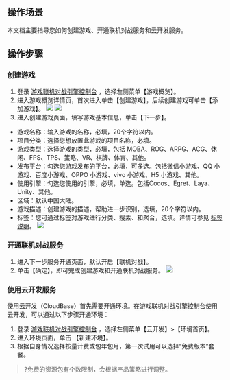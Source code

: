 
## 操作场景

本文档主要指导您如何创建游戏、开通联机对战服务和云开发服务。


## 操作步骤

### 创建游戏

1. 登录 [游戏联机对战引擎控制台](https://console.qcloud.com/mgobe) ，选择左侧菜单【游戏概览】。
2. 进入游戏概览详情页，首次进入单击【创建游戏】，后续创建游戏可单击【添加游戏】。
![](https://main.qcloudimg.com/raw/dd2be4707ee1622f587312aa421f8342.png)
![](https://main.qcloudimg.com/raw/be55c21a447fdcb569ac00bbb5da55ec.png)
3. 进入创建游戏页面，填写游戏基本信息，单击【下一步】。
 - 游戏名称：输入游戏的名称，必填，20个字符以内。
 - 项目分类：选择您想放置此游戏的项目名称，必填。
 - 游戏类型：选择游戏的类型，必填，包括 MOBA、ROG、ARPG、ACG、休闲、FPS、TPS、策略、VR、棋牌、体育、其他。
 - 发布平台：勾选您游戏发布的平台，必填，可多选。包括微信小游戏、QQ 小游戏、百度小游戏、OPPO 小游戏、vivo 小游戏、H5 小游戏、其他。
 - 使用引擎：勾选您使用的引擎，必填，单选。包括Cocos、Egret、Laya、Unity、其他。
 - 区域：默认中国大陆。
 - 游戏描述：创建游戏的描述，帮助进一步识别，选填，20个字符以内。
 - 标签：您可通过标签对游戏进行分类、搜索、和聚合，选填。详情可参见 [标签说明](https://cloud.tencent.com/document/product/651/13334)。
![](https://main.qcloudimg.com/raw/893dc25608738fc57957c4ea1fce12a8.png)


### 开通联机对战服务

1. 进入下一步服务开通页面，默认开启【联机对战】。
2. 单击【确定】，即可完成创建游戏和开通联机对战服务。
   ![](https://main.qcloudimg.com/raw/cf33d8909dad1a2ef47b24045b46687d.png)

### 使用云开发服务

使用云开发（CloudBase）首先需要开通环境。在游戏联机对战引擎控制台使用云开发，可以通过以下步骤开通环境：
1. 登录 [游戏联机对战引擎控制台](https://console.qcloud.com/mgobe) ，选择左侧菜单【云开发】>【环境首页】。
2. 进入环境页面，单击 【新建环境】。      
3. 根据自身情况选择按量计费或包年包月，第一次试用可以选择“免费版本”套餐。

>?免费的资源包有个数限制，会根据产品策略进行调整。
